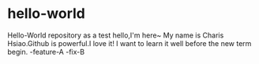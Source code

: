 # hello-world
Hello-World repository as a test
hello,I'm here~ My name is Charis Hsiao.Github is powerful.I love it!
I want to learn it well before the new term begin.
-feature-A
-fix-B
